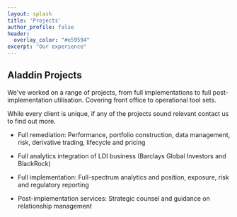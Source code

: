 ```yaml
---
layout: splash
title: 'Projects'
author_profile: false
header:
  overlay_color: "#e59594"
excerpt: "Our experience"
---
```


## Aladdin Projects

We've worked on a range of projects, from full implementations to full post-implementation utilisation. Covering front office to operational tool sets.

While every client is unique, if any of the projects sound relevant contact us to find out more.

<section class="info_panels" id="info_panels">
  <ul>
    <li>
      <p>Full remediation: Performance, portfolio construction, data management, risk, derivative trading, lifecycle and pricing
      </p>
    </li>
    <li>
      <p>Full analytics integration of LDI business (Barclays Global Investors and BlackRock)
      </p>
    </li>
    <li>
      <p>Full implementation: Full-spectrum analytics and position, exposure, risk and regulatory reporting
      </p>
    </li>
    <li>
      <p>Post-implementation services: Strategic counsel and guidance on relationship management
      </p>
    </li>    
  </ul>
</section>